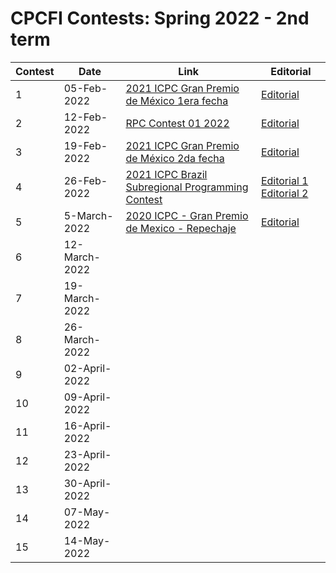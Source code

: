 # CPCFI Contests: Spring 2022 - 2nd term

| Contest | Date | Link | Editorial |
| ------- | ---- | ---- | --------- |
| 1 | 05-Feb-2022    | [2021 ICPC Gran Premio de México 1era fecha](https://codeforces.com/gym/103274) | [Editorial](https://drive.google.com/file/d/12nV3pmtsB9MLfo5eIGh47nrNcBgpxMmi/view?usp=sharing) |
| 2 | 12-Feb-2022    |[RPC Contest 01 2022](https://drive.google.com/file/d/10tODvQbBbY7CXS51sZIcYDq3veCni6b4/view?usp=sharing) | [Editorial](https://drive.google.com/file/d/11OjDvviG8a24_uL7DzonI1yjGatCoAKd/view?usp=sharing) |
| 3 | 19-Feb-2022    | [2021 ICPC Gran Premio de México 2da fecha](https://codeforces.com/gym/103306) | [Editorial](https://drive.google.com/file/d/12nV3pmtsB9MLfo5eIGh47nrNcBgpxMmi/view?usp=sharing) |
| 4 | 26-Feb-2022    | [2021 ICPC Brazil Subregional Programming Contest](https://codeforces.com/gym/103388)  | [Editorial 1](https://www.youtube.com/watch?v=wYdb8YWd87Q&ab_channel=MaratonaSBC) [Editorial 2](https://blog.csdn.net/qq_51354600/article/details/121160014) |
| 5 | 5-March-2022   | [2020 ICPC - Gran Premio de Mexico - Repechaje](https://codeforces.com/gym/102966) | [Editorial](https://acm.iteso.mx/share/gpmx2020_editorial_completo.pdf) |
| 6 | 12-March-2022  | | |
| 7 | 19-March-2022  | | |
| 8 | 26-March-2022  | | |
| 9 | 02-April-2022  | | |
| 10 | 09-April-2022 | | |
| 11 | 16-April-2022 | | |
| 12 | 23-April-2022 | | |
| 13 | 30-April-2022 | | |
| 14 | 07-May-2022   | | |
| 15 | 14-May-2022   | | |
